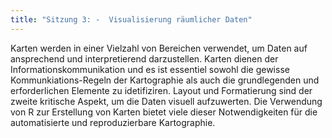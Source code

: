 ```yaml
---
title: "Sitzung 3: -  Visualisierung räumlicher Daten"
---
```




Karten werden in einer Vielzahl von Bereichen verwendet, um Daten auf ansprechend und interpretierend darzustellen. Karten dienen der Informationskommunikation und es ist essentiel sowohl die gewisse Kommunkiations-Regeln der Kartographie als auch die  grundlegenden und erforderlichen Elemente zu idetifiziren. Layout und Formatierung sind der zweite kritische Aspekt, um die Daten visuell aufzuwerten. Die Verwendung von R zur Erstellung von Karten bietet viele dieser Notwendigkeiten  für die automatisierte und reproduzierbare Kartographie. 
<!--more-->
